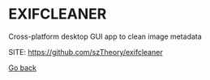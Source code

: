 # EXIFCLEANER
 
 Cross-platform desktop GUI app to clean image metadata
 
 SITE: https://github.com/szTheory/exifcleaner

 [Go back](https://portable-linux-apps.github.io/apps.html)
